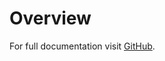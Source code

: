 # Overview

For full documentation visit [GitHub](https://github.com/lukemiloszewski/machine-learning).
